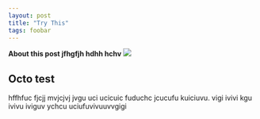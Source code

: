 ```yaml
---
layout: post
title: "Try This"
tags: foobar
---
```

**About this post jfhgfjh hdhh hchv**
![](https://www.dropbox.com/s/y5053ovm3ew80l6/photo%2004-03-15%2018%2033%2048.jpg?dl=1)


## Octo test
hffhfuc fjcjj mvjcjvj jvgu uci
ucicuic fuduchc jcucufu kuiciuvu. vigi ivivi kgu ivivu iviguv
ychcu
uciufuvivuuvvgigi